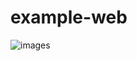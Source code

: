 # example-web
![images](https://user-images.githubusercontent.com/15353367/84981853-a8c95e00-b15f-11ea-9dbb-e51b04916f04.jpg)
